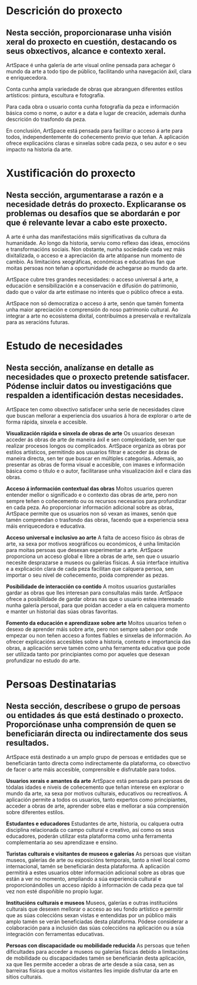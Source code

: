 # Descrición do proxecto
## Nesta sección, proporcionarase unha visión xeral do proxecto en cuestión, destacando os seus obxectivos, alcance e contexto xeral.

ArtSpace é unha galería de arte visual online pensada para achegar ó mundo da arte a todo tipo de público, facilitando unha navegación áxil, clara e enriquecedora.

Conta cunha ampla variedade de obras que abranguen diferentes estilos artísticos: pintura, escultura e fotografía.

Para cada obra o usuario conta cunha fotografía da peza e información básica como o nome, o autor e a data e lugar de creación, ademais dunha descrición do trasfondo da peza.

En conclusión, ArtSpace está pensada para facilitar o acceso á arte para todos, independentemente do coñecemento previo que teñan. A aplicación ofrece explicacións claras e sinxelas sobre cada peza, o seu autor e o seu impacto na historia da arte.



# Xustificación do proxecto
## Nesta sección, argumentarase a razón e a necesidade detrás do proxecto. Explicaranse os problemas ou desafíos que se abordarán e por que é relevante levar a cabo este proxecto.

A arte é unha das manifestacións máis significativas da cultura da humanidade. Ao longo da historia, serviu como reflexo das ideas, emocións e transformacións sociais. Non obstante, nunha sociedade cada vez máis dixitalizada, o acceso e a apreciación da arte atópanse nun momento de cambio. As limitacións xeográficas, económicas e educativas fan que moitas persoas non teñan a oportunidade de achegarse ao mundo da arte.

ArtSpace cubre tres grandes necesidades: o acceso universal á arte, a educación e sensibilización e a conservación e difusión do patrimonio, dado que o valor da arte estímase no interés que o público ofrece a esta.

ArtSpace non só democratiza o acceso á arte, senón que tamén fomenta unha maior apreciación e comprensión do noso patrimonio cultural. Ao integrar a arte no ecosistema dixital, contribuímos a preservala e revitalizala para as xeracións futuras.


# Estudo de necesidades
## Nesta sección, analízanse en detalle as necesidades que o proxecto pretende satisfacer. Pódense incluir datos ou investigacións que respalden a identificación destas necesidades.
ArtSpace ten como obxectivo satisfacer unha serie de necesidades clave que buscan mellorar a experiencia dos usuarios á hora de explorar o arte de forma rápida, sinxela e accesible.

**Visualización rápida e sinxela de obras de arte**
Os usuarios desexan acceder ás obras de arte de maneira áxil e sen complexidade, sen ter que realizar procesos longos ou complicados.
ArtSpace organiza as obras por estilos artísticos, permitindo aos usuarios filtrar e acceder ás obras de maneira directa, sen ter que buscar en múltiples categorías. Ademais, ao presentar as obras de forma visual e accesible, con imaxes e información básica como o título e o autor, facilitarase unha visualización áxil e clara das obras.

**Acceso á información contextual das obras**
Moitos usuarios queren entender mellor o significado e o contexto das obras de arte, pero non sempre teñen o coñecemento ou os recursos necesarios para profundizar en cada peza.
Ao proporcionar información adicional sobre as obras, ArtSpace permite que os usuarios non só vexan as imaxes, senón que tamén comprendan o trasfondo das obras, facendo que a experiencia sexa máis enriquecedora e educativa.

**Acceso universal e inclusivo ao arte**
A falta de acceso físico ás obras de arte, xa sexa por motivos xeográficos ou económicos, é unha limitación para moitas persoas que desexan experimentar a arte.
ArtSpace proporciona un acceso global e libre a obras de arte, sen que o usuario necesite desprazarse a museos ou galerías físicas. A súa interface intuitiva e a explicación clara de cada peza facilitan que calquera persoa, sen importar o seu nivel de coñecemento, poida comprender as pezas.

**Posibilidade de interacción co contido**
A moitos usuarios gustaríalles gardar as obras que lles interesan para consultalas máis tarde.
ArtSpace ofrece a posibilidade de gardar obras nas que o usuario estea interesado nunha galería persoal, para que poidan acceder a ela en calquera momento e manter un historial das súas obras favoritas.

**Fomento da educación e aprendizaxe sobre arte**
Moitos usuarios teñen o desexo de aprender máis sobre arte, pero non sempre saben por onde empezar ou non teñen acceso a fontes fiables e sinxelas de información.
Ao ofrecer explicacións accesibles sobre a historia, contexto e importancia das obras, a aplicación serve tamén como unha ferramenta educativa que pode ser utilizada tanto por principiantes como por aqueles que desexan profundizar no estudo do arte.


# Persoas Destinatarias
## Nesta sección, descríbese o grupo de persoas ou entidades ás que está destinado o proxecto. Proporciónase unha comprensión de quen se beneficiarán directa ou indirectamente dos seus resultados.
ArtSpace está destinado a un amplo grupo de persoas e entidades que se beneficiarán tanto directa como indirectamente da plataforma, co obxectivo de facer o arte máis accesible, comprensible e disfrutable para todos.

**Usuarios xerais e amantes da arte**
ArtSpace está pensada para persoas de tódalas idades e niveis de coñecemento que teñan interese en explorar o mundo da arte, xa sexa por motivos culturais, educativos ou recreativos. A aplicación permite a todos os usuarios, tanto expertos como principiantes, acceder a obras de arte, aprender sobre elas e mellorar a súa comprensión sobre diferentes estilos.

**Estudantes e educadores**
Estudantes de arte, historia, ou calquera outra disciplina relacionada co campo cultural e creativo, así como os seus educadores, poderán utilizar esta plataforma como unha ferramenta complementaria ao seu aprendizaxe e ensino.


**Turistas culturais e visitantes de museos e galerías**
As persoas que visitan museos, galerías de arte ou exposicións temporais, tanto a nivel local como internacional, tamén se beneficiarán desta plataforma. A aplicación permitirá a estes usuarios obter información adicional sobre as obras que están a ver no momento, ampliando a súa experiencia cultural e proporcionándolles un acceso rápido á información de cada peza que tal vez non esté dispoñible no propio lugar.

**Institucións culturais e museos**
Museos, galerías e outras institucións culturais que desexen mellorar o acceso ao seu fondo artístico e permitir que as súas coleccións sexan vistas e entendidas por un público máis amplo tamén se verán beneficiadas desta plataforma. Pódese considerar a colaboración para a inclusión das súas coleccións na aplicación ou a súa integración con ferramentas educativas.

**Persoas con discapacidade ou mobilidade reducida**
As persoas que teñen dificultades para acceder a museos ou galerías físicas debido a limitacións de mobilidade ou discapacidades tamén se beneficiarán desta aplicación, xa que lles permite acceder a obras de arte desde a súa casa, sen as barreiras físicas que a moitos visitantes lles impide disfrutar da arte en sitios culturais.
